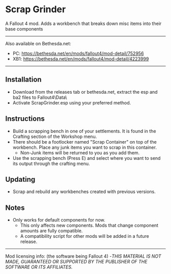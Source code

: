 # Scrap Grinder

A Fallout 4 mod. Adds a workbench that breaks down misc items into their base components

-------------------------------------------------------------------------------------------------------

Also available on Bethesda.net:
- PC: https://bethesda.net/en/mods/fallout4/mod-detail/752956
- XB1: https://bethesda.net/en/mods/fallout4/mod-detail/4223999

-------------------------------------------------------------------------------------------------------

## Installation

- Download from the releases tab or bethesda.net, extract the esp and ba2 files to Fallout4\\Data\\
- Activate ScrapGrinder.esp using your preferred method.


## Instructions

- Build a scrapping bench in one of your settlements. It is found in the Crafting section of the Workshop menu.
- There should be a footlocker named "Scrap Container" on top of the workbench. Place any junk items you want to scrap in this container.
    - Non-Junk items will be returned to you as you add them.
- Use the scrapping bench (Press E) and select where you want to send its output through the crafting menu.


## Updating

- Scrap and rebuild any workbenches created with previous versions.


## Notes

- Only works for default components for now.
    - This only affects new components. Mods that change component amounts are fully compatible.
    - A compatibility script for other mods will be added in a future release.


-------------------------------------------------------------------------------------------------------
Mod licensing info: (the software being Fallout 4)
-*THIS MATERIAL IS NOT MADE, GUARANTEED OR SUPPORTED BY THE PUBLISHER OF THE SOFTWARE OR ITS AFFILIATES.*